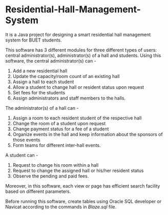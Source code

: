 # Residential-Hall-Management-System

It is a Java project for designing a smart residential hall management system for BUET students.

This software has 3 different modules for three different types of users: central administrator(s), administrator(s) of a hall and students. Using this software, the central administrator(s) can -

1.  Add a new residential hall
2.  Update the capacity/room count of an existing hall 
3.  Assign a hall to each student 
4.  Allow a student to change hall or resident status upon request 
5.  Set fees for the students 
6.  Assign administrators and staff members to the halls.

The administrator(s) of a hall can -

1.  Assign a room to each resident student of the respective hall 
2.  Change the room of a student upon request 
3.  Change payment status for a fee of a student
4.  Organize events in the hall and keep information about the sponsors of those events 
5.  Form teams for different inter-hall events.

A student can - 

1.  Request to change his room within a hall
2.  Request to change the assigned hall or his/her resident status
3.  Observe the pending and paid fees.

Moreover, in this software, each view or page has efficient search facility based on different parameters. 

Before running this software, create tables using Oracle SQL developer or Navicat according to the commands in _Blaze.sql_ file.
